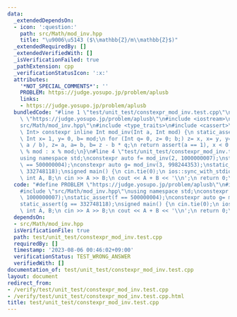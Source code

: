 ```yaml
---
data:
  _extendedDependsOn:
  - icon: ':question:'
    path: src/Math/mod_inv.hpp
    title: "\u9006\u5143 ($\\mathbb{Z}/m\\mathbb{Z}$)"
  _extendedRequiredBy: []
  _extendedVerifiedWith: []
  _isVerificationFailed: true
  _pathExtension: cpp
  _verificationStatusIcon: ':x:'
  attributes:
    '*NOT_SPECIAL_COMMENTS*': ''
    PROBLEM: https://judge.yosupo.jp/problem/aplusb
    links:
    - https://judge.yosupo.jp/problem/aplusb
  bundledCode: "#line 1 \"test/unit_test/constexpr_mod_inv.test.cpp\"\n#define PROBLEM\
    \ \"https://judge.yosupo.jp/problem/aplusb\"\n#include <iostream>\n#line 2 \"\
    src/Math/mod_inv.hpp\"\n#include <type_traits>\n#include <cassert>\ntemplate <class\
    \ Int> constexpr inline Int mod_inv(Int a, Int mod) {\n static_assert(std::is_signed_v<Int>);\n\
    \ Int x= 1, y= 0, b= mod;\n for (Int q= 0, z= 0; b;) z= x, x= y, y= z - y * (q=\
    \ a / b), z= a, a= b, b= z - b * q;\n return assert(a == 1), x < 0 ? mod - (-x)\
    \ % mod : x % mod;\n}\n#line 4 \"test/unit_test/constexpr_mod_inv.test.cpp\"\n\
    using namespace std;\nconstexpr auto f= mod_inv(2, 1000000007);\nstatic_assert(f\
    \ == 500000004);\nconstexpr auto g= mod_inv(3, 998244353);\nstatic_assert(g ==\
    \ 332748118);\nsigned main() {\n cin.tie(0);\n ios::sync_with_stdio(false);\n\
    \ int A, B;\n cin >> A >> B;\n cout << A + B << '\\n';\n return 0;\n}\n"
  code: "#define PROBLEM \"https://judge.yosupo.jp/problem/aplusb\"\n#include <iostream>\n\
    #include \"src/Math/mod_inv.hpp\"\nusing namespace std;\nconstexpr auto f= mod_inv(2,\
    \ 1000000007);\nstatic_assert(f == 500000004);\nconstexpr auto g= mod_inv(3, 998244353);\n\
    static_assert(g == 332748118);\nsigned main() {\n cin.tie(0);\n ios::sync_with_stdio(false);\n\
    \ int A, B;\n cin >> A >> B;\n cout << A + B << '\\n';\n return 0;\n}"
  dependsOn:
  - src/Math/mod_inv.hpp
  isVerificationFile: true
  path: test/unit_test/constexpr_mod_inv.test.cpp
  requiredBy: []
  timestamp: '2023-08-06 00:46:02+09:00'
  verificationStatus: TEST_WRONG_ANSWER
  verifiedWith: []
documentation_of: test/unit_test/constexpr_mod_inv.test.cpp
layout: document
redirect_from:
- /verify/test/unit_test/constexpr_mod_inv.test.cpp
- /verify/test/unit_test/constexpr_mod_inv.test.cpp.html
title: test/unit_test/constexpr_mod_inv.test.cpp
---
```

